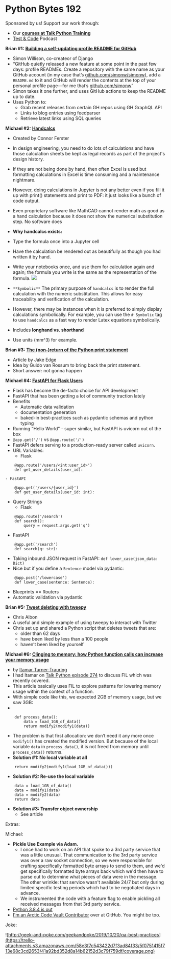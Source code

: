 # Python Bytes 192
Sponsored by us! Support our work through:

- Our [**courses at Talk Python Training**](https://training.talkpython.fm/)
- [Test & Code](https://testandcode.com/) Podcast

**Brian #1:** [**Building a self-updating profile README for GitHub**](https://simonwillison.net/2020/Jul/10/self-updating-profile-readme/)

- Simon Willison, co-createor of Django
- “GitHub quietly released a new feature at some point in the past few days: profile READMEs. Create a repository with the same name as your GitHub account (in my case that’s [github.com/simonw/simonw](https://github.com/simonw/simonw)), add a `README.md` to it and GitHub will render the contents at the top of your personal profile page—for me that’s [github.com/simonw](https://github.com/simonw)”
- Simon takes it one further, and uses GitHub actions to keep the README up to date.
- Uses Python to:
	- Grab recent releases from certain GH repos using GH GraphQL API
	- Links to blog entries using feedparser
	- Retrieve latest links using SQL queries

**Michael #2:** [**Handcalcs**](https://github.com/connorferster/handcalcs)

- Created by Connor Ferster
- In design engineering, you need to do lots of calculations and have those calculation sheets be kept as legal records as part of the project's design history. 
- If they are not being done by hand, then often Excel is used but formatting calculations in Excel is time consuming and a maintenance nightmare. 
- However, doing calculations in Jupyter is not any better even if you fill it up with print() statements and print to PDF: it just looks like a bunch of code output.
-  Even proprietary software like MathCAD cannot render math as good as a hand calculation because it does not show the numerical substitution step. No software does 
- **Why handcalcs exists:** 
- Type the formula once into a Jupyter cell
- Have the calculation be rendered out as beautifully as though you had written it by hand. 
- Write your notebooks once, and use them for calculation again and again; the formula you write is the same as the representation of the formula.
![](https://raw.githubusercontent.com/connorferster/handcalcs/master/docs/images/basic_demo.gif)

- `**Symbolic**` The primary purpose of `handcalcs` is to render the full calculation with the numeric substitution. This allows for easy traceability and verification of the calculation.
- However, there may be instances when it is preferred to simply display calculations symbolically. For example, you can use the `# Symbolic` tag to use `handcalcs` as a fast way to render Latex equations symbolically.
- Includes **longhand vs. shorthand**
- Use units (mm^3) for example.


**Brian #3:** [**The (non-)return of the Python print statement**](https://lwn.net/Articles/823292/)

- Article by Jake Edge
- Idea by Guido van Rossum to bring back the print statement.
- Short answer: not gonna happen


**Michael #4:** [**FastAPI for Flask Users**](https://amitness.com/2020/06/fastapi-vs-flask/)

- Flask has become the de-facto choice for API development
- FastAPI that has been getting a lot of community traction lately
- Benefits 
	- Automatic data validation
	- documentation generation
	- baked-in best-practices such as pydantic schemas and python typing
- Running “Hello World” - super similar, but FastAPI is uvicorn out of the box 
- `@app.get('/')` vs `@app.route('/')`
- FastAPI defers serving to a production-ready server called `uvicorn`.
- URL Variables: 
    - Flask
```
    @app.route('/users/<int:user_id>')
    def get_user_details(user_id):
```

	- FastAPI
    
```
    @app.get('/users/{user_id}')
    def get_user_details(user_id: int):
```
- Query Strings
	- Flask
```
    @app.route('/search')
    def search():
        query = request.args.get('q')
```

- FastAPI

```
    @app.get('/search')
    def search(q: str): 
```

- Taking inbound JSON request in FastAPI:
`def lower_case(json_data: Dict)`
- Nice but if you define a `Sentence` model via pydantic:

```
    @app.post('/lowercase')
    def lower_case(sentence: Sentence):
```

- Blueprints == Routers
- Automatic validation via pydantic

**Brian #5:** [**Tweet deleting with tweepy**](https://gist.github.com/chrisalbon/b9bd4a6309c9f5f5eeab41377f27a670)

- Chris Albon
- A useful and simple example of using tweepy to interact with Twitter
- Chris set up and shared a Python script that deletes tweets that are:
	- older than 62 days
	- have been liked by less than a 100 people
	- haven’t been liked by yourself

**Michael #6:** [**Clinging to memory: how Python function calls can increase your memory usage**](https://pythonspeed.com/articles/function-calls-prevent-garbage-collection/)

- by [Itamar Turner-Trauring](mailto:itamar@pythonspeed.com)
- I had Itamar on [Talk Python episode 274](https://talkpython.fm/274) to discuss FIL which was recently covered.
- This article basically uses FIL to explore patterns for lowering memory usage within the context of a function.
- With simple code like this, we expected 2GB of memory usage, but we saw 3GB:
- 
```
    def process_data():
        data = load_1GB_of_data()
        return modify2(modify1(data))
```

- The problem is that first allocation: we don’t need it any more once `modify1()` has created the modified version. But because of the local variable `data` in `process_data()`, it is not freed from memory until `process_data()` returns.
- **Solution #1: No local variable at all**

```
    return modify2(modify1(load_1GB_of_data()))
```

- **Solution #2: Re-use the local variable**

```
    data = load_1GB_of_data()
    data = modify1(data)
    data = modify2(data)
    return data
```

- **Solution #3: Transfer object ownership**
    - See article

Extras:

Michael: 

- **Pickle Use Example via  Adam.** 
	- I once had to work on an API that spoke to a 3rd party service that was a little unusual. That communication to the 3rd party service was over a raw socket connection, so we were responsible for crafting specifically formatted byte arrays to send to them, and we'd get specifically formatted byte arrays back which we'd then have to parse out to determine what pieces of data were in the message. The other wrinkle: that service wasn't available 24/7 but only during limited specific testing periods which had to be negotiated days in advance.
	- We instrumented the code with a feature flag to enable pickling all received messages from that 3rd party service.
- [Python 3.8.4 is out](https://www.python.org/downloads/release/python-384/)
- [I'm an Arctic Code Vault Contributor](https://github.com/mikeckennedy/) over at GitHub. You might be too.

Joke:

[](http://geek-and-poke.com/geekandpoke/2019/10/20/qa-best-practices)
![http://geek-and-poke.com/geekandpoke/2019/10/20/qa-best-practices](https://trello-attachments.s3.amazonaws.com/58e3f7c543422d7f3ad84f33/5f0751415f713e68c3cd2653/41a92bd352d8a14b62152d3c79f759df/coverage.png)
